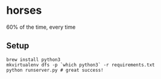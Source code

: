 # horses
60% of the time, every time

Setup
-----

```shell
brew install python3
mkvirtualenv dfs -p `which python3` -r requirements.txt
python runserver.py # great success!
```
